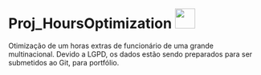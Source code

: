 # Proj_HoursOptimization   <img src="https://img.icons8.com/fluency/48/000000/satellites.png" width="40" height="40"/>
Otimização de um horas extras  de funcionário de uma grande multinacional. Devido a LGPD, os dados estão sendo preparados para ser submetidos ao Git, para portfólio.
